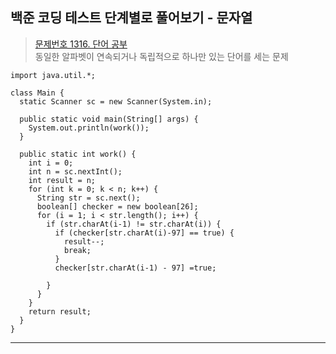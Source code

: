 ## 백준 코딩 테스트 단계별로 풀어보기 - 문자열

>[문제번호 1316. 단어 공부](https://www.acmicpc.net/problem/1316)   
>동일한 알파벳이 연속되거나 독립적으로 하나만 있는 단어를 세는 문제

    import java.util.*;

    class Main {
      static Scanner sc = new Scanner(System.in);

      public static void main(String[] args) {                    									
        System.out.println(work());
      }

      public static int work() { 
        int i = 0;
        int n = sc.nextInt();
        int result = n;
        for (int k = 0; k < n; k++) {
          String str = sc.next();
          boolean[] checker = new boolean[26];
          for (i = 1; i < str.length(); i++) {
            if (str.charAt(i-1) != str.charAt(i)) {
              if (checker[str.charAt(i)-97] == true) {
                result--;
                break;
              }
              checker[str.charAt(i-1) - 97] =true;

            }
          }
        }
        return result;
      }
    }
---
